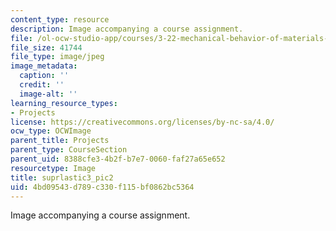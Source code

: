 ```yaml
---
content_type: resource
description: Image accompanying a course assignment.
file: /ol-ocw-studio-app/courses/3-22-mechanical-behavior-of-materials-spring-2008/4bd09543d789c330f115bf0862bc5364_suprlastic3_pic2.jpg
file_size: 41744
file_type: image/jpeg
image_metadata:
  caption: ''
  credit: ''
  image-alt: ''
learning_resource_types:
- Projects
license: https://creativecommons.org/licenses/by-nc-sa/4.0/
ocw_type: OCWImage
parent_title: Projects
parent_type: CourseSection
parent_uid: 8388cfe3-4b2f-b7e7-0060-faf27a65e652
resourcetype: Image
title: suprlastic3_pic2
uid: 4bd09543-d789-c330-f115-bf0862bc5364
---
```

Image accompanying a course assignment.